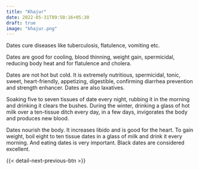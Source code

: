 ```yaml
---
title: "Khajur"
date: 2022-05-31T09:50:16+05:30
draft: true
image: "khajur.png"
---
```


Dates cure diseases like tuberculosis, flatulence, vomiting etc.

Dates are good for cooling, blood thinning, weight gain, spermicidal, reducing body heat and for flatulence and cholera.

Dates are not hot but cold. It is extremely nutritious, spermicidal, tonic, sweet, heart-friendly, appetizing, digestible, confirming diarrhea prevention and strength enhancer. Dates are also laxatives.

Soaking five to seven tissues of date every night, rubbing it in the morning and drinking it clears the bushes. During the winter, drinking a glass of hot milk over a ten-tissue ditch every day, in a few days, invigorates the body and produces new blood.

Dates nourish the body. It increases libido and is good for the heart. To gain weight, boil eight to ten tissue dates in a glass of milk and drink it every morning. And eating dates is very important. Black dates are considered excellent.

{{< detail-next-previous-btn >}}